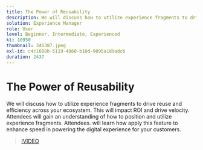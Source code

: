 ```yaml
---
title: The Power of Reusability
description: We will discuss how to utilize experience fragments to drive reuse and efficiency across your ecosystem.  This will impact ROI and drive velocity.  Attendees will gain an understanding of how to position and utilize experience fragments. Attendees. will learn how apply this feature to enhance speed in powering the digital experience for your customers.
solution: Experience Manager
role: User
level: Beginner, Intermediate, Experienced
kt: 10950
thumbnail: 346387.jpeg
exl-id: c4c1608b-5119-4060-b10d-9095a1d9adc6
duration: 2437
---
```

# The Power of Reusability 

We will discuss how to utilize experience fragments to drive reuse and efficiency across your ecosystem.  This will impact ROI and drive velocity.  Attendees will gain an understanding of how to position and utilize experience fragments. Attendees. will learn how apply this feature to enhance speed in powering the digital experience for your customers.

>[!VIDEO](https://video.tv.adobe.com/v/346387/?quality=12&learn=on)
